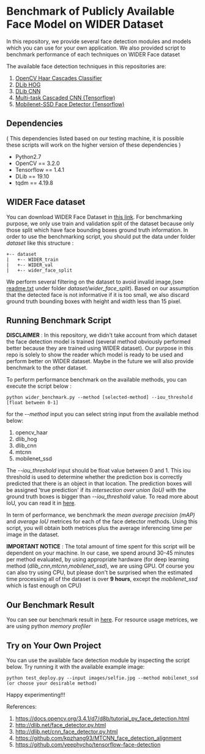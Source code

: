 # Benchmark of Publicly Available Face Model on WIDER Dataset

In this repository, we provide several face detection modules and models which you can use for your own application.
We also provided script to benchmark performance of each techniques on WIDER Face dataset

The available face detection techniques in this repositories are:

1. [OpenCV Haar Cascades Classifier](https://docs.opencv.org/3.4.1/d7/d8b/tutorial_py_face_detection.html)
2. [DLib HOG](http://dlib.net/face_detector.py.html)
3. [DLib CNN](http://dlib.net/cnn_face_detector.py.html)
4. [Multi-task Cascaded CNN (Tensorflow)](https://github.com/kpzhang93/MTCNN_face_detection_alignment)
5. [Mobilenet-SSD Face Detector (Tensorflow)](https://github.com/yeephycho/tensorflow-face-detection) 

## Dependencies
( This dependencies listed based on our testing machine, it is possible these scripts will work on the higher version of these dependencies )

* Python2.7
* OpenCV == 3.2.0
* Tensorflow == 1.4.1
* DLib == 19.10
* tqdm == 4.19.8

## WIDER Face dataset

You can download WIDER Face Dataset in [this link](http://mmlab.ie.cuhk.edu.hk/projects/WIDERFace/).
For benchmarking purpose, we only use train and validation split of the dataset because only those split which have
face bounding boxes ground truth information.
In order to use the benchmarking script, you should put the data under folder *dataset* like this structure :

```
+-- dataset
|   +-- WIDER_train
|   +-- WIDER_val
|   +-- wider_face_split
```

We perform several filtering on the dataset to avoid invalid image,(see [readme.txt](dataset/wider_face_split/readme.txt) under folder *dataset/wider_face_split*). Based on our assumption that the detected face is not informative if it is too small, we also discard ground truth bounding boxes with height and width less than 15 pixel.

## Running Benchmark Script

**DISCLAIMER** : In this repository, we didn't take account from which dataset the face detection model is trained (several method obviously performed better because they are trained using WIDER dataset). Our purpose in this repo is solely to show the reader which model is ready to be used and perform better on WIDER dataset. Maybe in the future we will also provide benchmark to the other dataset.

To perform performance benchmark on the available methods, you can execute the script below :
```
python wider_benchmark.py --method [selected-method] --iou_threshold [float between 0-1]
```
for the *--method* input you can select string input from the available method below:
1. opencv_haar
2. dlib_hog
3. dlib_cnn
4. mtcnn
5. mobilenet_ssd

The *--iou_threshold* input should be float value between 0 and 1. This iou threshold is used to determine whether the prediction box is correctly predicted that there is an object in that location. The prediction boxes will be assigned 'true prediction' if its *intersection over union (IoU)* with the ground truth boxes is bigger than *--iou_threshold* value. To read more about IoU, you can read it in [here](https://www.pyimagesearch.com/2016/11/07/intersection-over-union-iou-for-object-detection/).

In term of performance, we benchmark the *mean average precision (mAP)* and *average IoU* metrices for each of the face detector methods. Using this script, you will obtain both metrices plus the average inferencing time per image in the dataset.

**IMPORTANT NOTICE** : The total amount of time spent for this script will be dependent on your machine. In our case, we spend around 30-45 minutes per method evaluated, by using appropriate hardware (for deep learning method (*dlib_cnn*,*mtcnn*,*mobilenet_ssd*), we are using GPU. Of course you can also try using CPU, but please don't be surprised when the estimated time processing all of the dataset is over **9 hours**, except the *mobilenet_ssd* which is fast enough on CPU)

## Our Benchmark Result

You can see our benchmark result in [here](benchmark-result.txt). For resource usage metrices, we are using python *memory profiler*

## Try on Your Own Project

You can use the available face detection module by inspecting the script below. Try running it with the available example image:

```
python test_deploy.py --input images/selfie.jpg --method mobilenet_ssd (or choose your desirable method)
```

Happy experimenting!!!

References:
1. https://docs.opencv.org/3.4.1/d7/d8b/tutorial_py_face_detection.html
2. http://dlib.net/face_detector.py.html
3. http://dlib.net/cnn_face_detector.py.html
4. https://github.com/kpzhang93/MTCNN_face_detection_alignment
5. https://github.com/yeephycho/tensorflow-face-detection